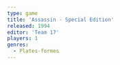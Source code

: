 ```yaml
---
type: game
title: 'Assassin - Special Edition'
released: 1994
editor: 'Team 17'
players: 1
genres:
  - Plates-formes
---
```


